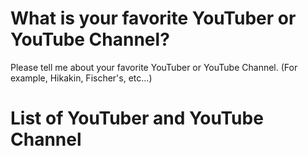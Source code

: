 # What is your favorite YouTuber or YouTube Channel?
Please tell me about your favorite YouTuber or YouTube Channel.
(For example, Hikakin, Fischer's, etc...)

# List of YouTuber and YouTube Channel
